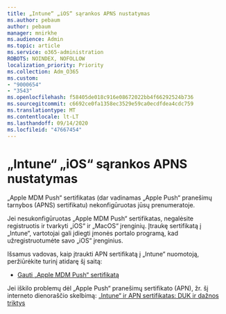 ```yaml
---
title: „Intune“ „iOS“ sąrankos APNS nustatymas
ms.author: pebaum
author: pebaum
manager: mnirkhe
ms.audience: Admin
ms.topic: article
ms.service: o365-administration
ROBOTS: NOINDEX, NOFOLLOW
localization_priority: Priority
ms.collection: Adm_O365
ms.custom:
- "9000654"
- "3543"
ms.openlocfilehash: f58405de018c916e08672022bb4f66292524b736
ms.sourcegitcommit: c6692ce0fa1358ec3529e59ca0ecdfdea4cdc759
ms.translationtype: MT
ms.contentlocale: lt-LT
ms.lasthandoff: 09/14/2020
ms.locfileid: "47667454"
---
```

# <a name="intune-ios-set-up-apns-certificate"></a>„Intune“ „iOS“ sąrankos APNS nustatymas

„Apple MDM Push“ sertifikatas (dar vadinamas „Apple Push“ pranešimų tarnybos (APNS) sertifikatu) nekonfigūruotas jūsų prenumeratoje.

Jei nesukonfigūruotas „Apple MDM Push“ sertifikatas, negalėsite registruotis ir tvarkyti „iOS“ ir „MacOS“ įrenginių. Įtraukę sertifikatą į „Intune“, vartotojai gali įdiegti įmonės portalo programą, kad užregistruotumėte savo „iOS“ įrenginius.

Išsamus vadovas, kaip įtraukti APN sertifikatą į „Intune“ nuomotoją, peržiūrėkite turinį atidarę šį saitą:

- [Gauti „Apple MDM Push“ sertifikatą](https://docs.microsoft.com/mem/intune/enrollment/apple-mdm-push-certificate-get)

Jei iškilo problemų dėl „Apple Push“ pranešimų sertifikato (APN), žr. šį interneto dienoraščio skelbimą: [„Intune“ ir APN sertifikatas: DUK ir dažnos triktys](https://techcommunity.microsoft.com/t5/Intune-Customer-Success/Intune-and-the-APNs-certificate-FAQ-and-common-issues/ba-p/280121)
